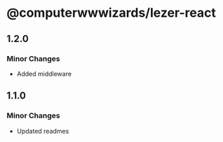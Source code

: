 # @computerwwwizards/lezer-react

## 1.2.0

### Minor Changes

- Added middleware

## 1.1.0

### Minor Changes

- Updated readmes
